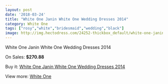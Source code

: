 ```yaml
---
layout: post
date: '2018-03-24'
title: "White One Janin White One Wedding Dresses 2014"
category: White One
tags: ["rosy","white","bridesmaid","wedding","black"]
image: http://img.hectodress.com/24252-thickbox_default/white-one-janin-white-one-wedding-dresses-2014.jpg
---
```

White One Janin White One Wedding Dresses 2014

On Sales: **$270.88**
<a href="https://www.hectodress.com/white-one/11172-white-one-janin-white-one-wedding-dresses-2014.html"><amp-img layout="responsive" width="600" height="600" src="//img.hectodress.com/24252-thickbox_default/white-one-janin-white-one-wedding-dresses-2014.jpg" alt="White One Janin White One Wedding Dresses 2014 0" /></a>
<a href="https://www.hectodress.com/white-one/11172-white-one-janin-white-one-wedding-dresses-2014.html"><amp-img layout="responsive" width="600" height="600" src="//img.hectodress.com/24254-thickbox_default/white-one-janin-white-one-wedding-dresses-2014.jpg" alt="White One Janin White One Wedding Dresses 2014 1" /></a>
<a href="https://www.hectodress.com/white-one/11172-white-one-janin-white-one-wedding-dresses-2014.html"><amp-img layout="responsive" width="600" height="600" src="//img.hectodress.com/24253-thickbox_default/white-one-janin-white-one-wedding-dresses-2014.jpg" alt="White One Janin White One Wedding Dresses 2014 2" /></a>

Buy it: [White One Janin White One Wedding Dresses 2014](https://www.hectodress.com/white-one/11172-white-one-janin-white-one-wedding-dresses-2014.html "White One Janin White One Wedding Dresses 2014")

View more: [White One](https://www.hectodress.com/177-white-one "White One")